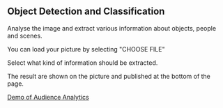## Object Detection and Classification

Analyse the image and extract various information about objects, people and scenes.

You can load your picture by  selecting "CHOOSE FILE"

Select what kind of information should be extracted. 

The result are shown on the picture and published at the bottom of the page.

[Demo of Audience Analytics](http://audience.kibernetika.io/)

